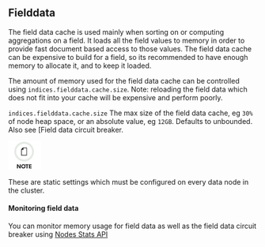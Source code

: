 ## Fielddata

The field data cache is used mainly when sorting on or computing aggregations on a field. It loads all the field values to memory in order to provide fast document based access to those values. The field data cache can be expensive to build for a field, so its recommended to have enough memory to allocate it, and to keep it loaded.

The amount of memory used for the field data cache can be controlled using `indices.fielddata.cache.size`. Note: reloading the field data which does not fit into your cache will be expensive and perform poorly.

`indices.fielddata.cache.size`
     The max size of the field data cache, eg `30%` of node heap space, or an absolute value, eg `12GB`. Defaults to unbounded. Also see [Field data circuit breaker. 

![Note](/images/icons/note.png)

These are static settings which must be configured on every data node in the cluster.

#### Monitoring field data

You can monitor memory usage for field data as well as the field data circuit breaker using [Nodes Stats API](cluster-nodes-stats.html)
